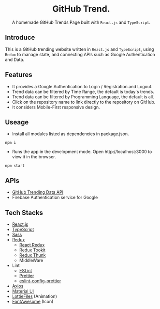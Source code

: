 <h1 align="center"> GitHub Trend.</h1>
  <p align="center">A homemade GitHub Trends Page built with <code>React.js</code> and <code>TypeScript</code>.</p>


## Introduce

  <p>This is a GitHub trending website written in <code>React.js</code> and <code>TypeScript</code>, using <code>Redux</code> to manage state, and connecting APIs such as Google Authentication and Data.</p>


## Features 

  <ul>
    <li>It provides a Google Authentication to Login / Registration and Logout.</li>
    <li>Trend data can be filtered by Time Range, the default is today's trends.</li>
    <li>Trend data can be filtered by Programming Language, the default is all.</li>
    <li>Click on the repository name to link directly to the repository on GitHub.</li>
    <li>It considers Mobile-First responsive design.</li>
  </ul>

## Useage

- Install all modules listed as dependencies in package.json.
```shell
npm i
```` 

- Runs the app in the development mode. Open http://localhost:3000 to view it in the browser.
```shell
npm start
```` 

## APIs

 <ul>
   <li>
    <a href="https://github.com/yaoandy107/github-trending-api">GitHub Trending Data API</a> 
   </li>
   <li>
    Firebase  Authentication service for Google
   </li>
  </ul>

## Tech Stacks 

- [React.js](https://github.com/facebook/create-react-app)
- [TypeScript](https://github.com/microsoft/TypeScript)
- [Sass](https://github.com/sass/sass)
- [Redux](https://github.com/reduxjs/redux)
  - [React Redux](https://github.com/reduxjs/react-redux)
  - [Redux Tookit](https://github.com/reduxjs/redux-thunk)
  - [Redux Thunk](https://github.com/reduxjs/redux-toolkit)
  - MiddleWare
- Lint
  - [ESLint](https://github.com/eslint/eslint)
  - [Prettier](https://github.com/prettier/prettier)
  - [eslint-config-prettier](https://github.com/prettier/eslint-config-prettier)
- [Axios](https://github.com/axios/axios) 
- [Material UI](https://github.com/mui/material-ui)
- [LottieFiles](https://github.com/LottieFiles/lottie-player) (Animation)
- [FontAwesome](https://github.com/FortAwesome/Font-Awesome) (Icon)





